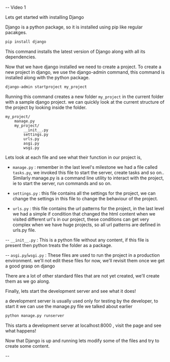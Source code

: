 -- Video 1

Lets get started with installing Django

Django is a python package, so it is installed using pip like regular pacakges.

```bash
pip install django
```

This command installs the latest version of Django along with all its dependencies.

Now that we have django installed we need to create a project. To create a new project in django, we use the django-admin command, this command is installed along with the python package.

```bash
django-admin startproject my_project
```

Running this command creates a new folder `my_project` in the current folder with a sample django project. we can quickly look at the current structure of the project by looking inside the folder.

```
my_project/
    manage.py
    my_project/
        __init__.py
        settings.py
        urls.py
        asgi.py
        wsgi.py
```

Lets look at each file and see what their function in our project is,

- `manage.py` : remember in the last level's milestone we had a file called `tasks.py`, we invoked this file to start the server, create tasks and so on.. Similarly manage.py is a command line utility to interact with the project, ie to start the server, run commands and so on.

- `settings.py` : this file contains all the settings for the project, we can change the settings in this file to change the behaviour of the project.

- `urls.py` : this file contains the url patterns for the project, in the last level we had a simple if condition that changed the html content when we visited different url's in our project, these conditions can get very complex when we have huge projects, so all url patterns are defined in urls.py file.

-- `__init__.py` : This is a python file without any content, if this file is present then python treats the folder as a package.

-- `asgi.py`/`wsgi.py` : These files are used to run the project in a production environment. we'll not edit these files for now, we'll revisit them once we get a good grasp on django

There are a lot of other standard files that are not yet created, we'll create them as we go along.

Finally, lets start the development server and see what it does!

a development server is usually used only for testing by the developer, to start it we can use the manage.py file we talked about earlier

```bash
python manage.py runserver
```

This starts a development server at localhost:8000 , visit the page and see what happens!

Now that Django is up and running lets modify some of the files and try to create some content.

--
